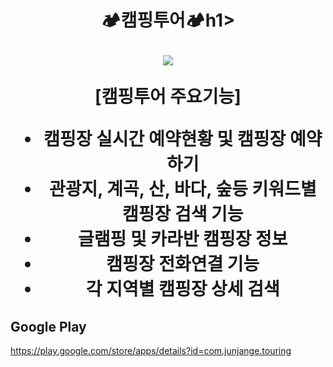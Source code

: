 <h1 align="center">🏕캠핑투어🏕h1>
<p align="center"><img src=https://blog.kakaocdn.net/dn/sNFao/btq8GRvxU8s/FwigRtYykehkfIdtMrvMR1/img.png
"></p>
  
[캠핑투어 주요기능]
* 캠핑장 실시간 예약현황 및 캠핑장 예약하기
* 관광지, 계곡, 산, 바다, 숲등 키워드별 캠핑장 검색 기능
* 글램핑 및 카라반 캠핑장 정보
* 캠핑장 전화연결 기능
* 각 지역별 캠핑장 상세 검색

## Google Play

https://play.google.com/store/apps/details?id=com.junjange.touring
